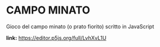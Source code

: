 # CAMPO MINATO
Gioco del campo minato (o prato fiorito) scritto in JavaScript

**link:** https://editor.p5js.org/full/LvhXvL1U
